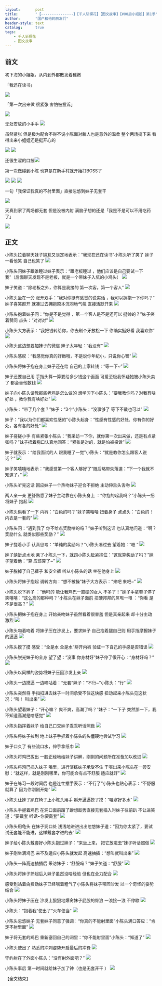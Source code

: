 ```yaml
---
layout:       post
title:        "【---------------】【千人斩探花】【图文故事】【#00后小姐姐】第1季"
author:       "国产和他的朋友们"
header-style: text
catalog:      true
tags:
    - 千人斩探花
    - 图文故事
---
```


## 前文

初下海的小姐姐，从内到外都散发着稚嫩

「我还在读书」

![](https://jt.mcq93.app/tupian/forum/202412/02/215202dp174545urga42u1.gif)

「第一次出来做 很紧张 害怕被投诉」

![](https://jt.mcq93.app/tupian/forum/202501/15/143331lkn0zzfoa0hass6q.gif)

无处安放的小手手 ![](https://jt.mcq93.app/tupian/forum/202412/02/215420vplnq1qlqmbbbnr1.gif)

虽然紧张 但是极为配合不得不说小陈面对新人也是意外的温柔 整个两场搞下来 看得出来小姐姐还是挺开心的

![](https://jt.mcq93.app/tupian/forum/202412/02/215444yycv2kv5mr1iv26t.gif)
![](https://jt.mcq93.app/tupian/forum/202412/02/215451ndzzgcpxymqxfgxf.gif)

还很生涩的口技![](https://jt.mcq93.app/tupian/forum/202412/02/215511exvepmz7zbpf7fuw.gif)

第一次做碰到小陈 也算是在新手村就开始打BOSS了

![](https://jt.mcq93.app/tupian/forum/202412/02/215531iolu35lb38o7boo7.gif)
![](https://jt.mcq93.app/tupian/forum/202412/02/215537sjx5nfxiaxj1wxl3.gif)
![](https://jt.mcq93.app/tupian/forum/202412/02/214931j5oo25vr4qovv966.gif)

一句「我保证我真的不射里面」直接忽悠到妹子无套干 

![](https://jt.mcq93.app/tupian/forum/202412/02/215542riqzpqu8eqgepzks.gif)

天真到家了两场都无套 但是没被内射 满脑子想的还是「我是不是可以不用吃药了」

![](https://jt.mcq93.app/tupian/forum/202412/02/215602e0ovnaz0fvowhb2l.gif)


## 正文

小陈头拉着聊天妹子尴尬又淡定地表示：“我现在还在读书”小陈头听了笑了 妹子一看他笑 自己也笑了 
![](https://jt.mcq93.app/tupian/forum/202501/15/142404qpp3po8sb1runqpq.gif)

小陈头问妹子跟谁睡过妹子表示：“跟老板睡过 ，他们应该是自己要试一下我”（后面聊天发现不是老板，就是一个带妹子入坑的小鸡头） 
![](https://jt.mcq93.app/tupian/forum/202501/15/142409lzy86ln2rlr666hz.gif)

妹子笑道：“除老板之外，你算是我接的 第一次客，第一个客人” 
![](https://jt.mcq93.app/tupian/forum/202501/15/142415qshh3x3xsizut9z0.gif)

小陈头坐在一旁 张开双手：“我对你挺有感觉的说实话 ，我可以拥抱一下你吗？” 妹子喜笑颜开 就凑过去拥抱原本沉闷地气氛 直接活跃开来 
![](https://jt.mcq93.app/tupian/forum/202501/15/142421m20zmsdyxy5exrzr.gif)

小陈头抱着妹子问：“你是不是觉得 ，第一个客人是不是还可以 挺帅的？”妹子笑着赞同 点头：“对对对” 
![](https://jt.mcq93.app/tupian/forum/202501/15/142428q6ji4fi1j46fabyj.gif)

小陈头大方表示：“我把钱转给你，你去刷个牙放松一下 你确实挺好看 我喜欢你” 
![](https://jt.mcq93.app/tupian/forum/202501/15/142434j4xxr9lkxn7rw6wa.gif)

小陈头这边想要加妹子的微信 妹子太年轻：“我没有” 
![](https://jt.mcq93.app/tupian/forum/202501/15/142439ffujfuuyia92zyy9.gif)

小陈头感叹：“我感觉你真的好嫩哦，不是说你年纪小，只说你心智” 
![](https://jt.mcq93.app/tupian/forum/202501/15/142449c8xphs6p66k16psh.gif)

小陈头将妹子抱在身上妹子还在给 自己的上家转钱：“等一下~” 
![](https://jt.mcq93.app/tupian/forum/202501/15/142459grw7eih2kwxe3wkb.gif)

妹子还要自己用 手指头算一算要给多少钱这个画面 可爱至极我怀疑她被小陈头卖了 都会替他数钱 
![](https://jt.mcq93.app/tupian/forum/202501/15/142509pkmaicec5nfacefu.gif)

妹子向小陈头请教那些老鸡是怎么做的 想学习下小陈头：“要我教你吗？对我有啥好处 ，教你我有啥好处” 
![](https://jt.mcq93.app/tupian/forum/202501/15/142519zzgmmoio3bwaqibq.gif)

小陈头：“带了几个套？”妹子：“3个”小陈头：“没事够了 等下不戴也可以” 
![](https://jt.mcq93.app/tupian/forum/202501/15/142527s338y7xp8zlzyzgl.gif)

妹子：“我以为你们都喜欢性感的”小陈头起身：“性感有性感的好处，你有你的好处，各有各的好处” 
![](https://jt.mcq93.app/tupian/forum/202501/15/142536bb6xdnz2qjajsqnj.gif)

妹子搓搓小手 有些紧张小陈头：“我采访一下你，就你第一次出来做，还是有点紧张吗？”妹子捂着胸口认真地回答：“紧张是对的，就是怕被投诉” 
![](https://jt.mcq93.app/tupian/forum/202501/15/142546frhe2tpal9pnnog9.gif)

妹子就表示：“给我面试的人 跟我睡了一觉”小陈头：“就是教你怎么跟客人说话？” 
![](https://jt.mcq93.app/tupian/forum/202501/15/142557sxgzwosg2xsmwmvo.gif)

妹子笑嘻嘻地表示：“我感觉第一个客人够好了”随后略带失落道：“下一个我就不知道了。” 
![](https://jt.mcq93.app/tupian/forum/202501/15/142609q1ffl4xt874std47.gif)

小陈头听完这话 回应妹子一个热吻妹子迎合不拒绝 主动伸舌头舌吻 
![](https://jt.mcq93.app/tupian/forum/202501/15/142622err9n6jhrrlnrngy.gif)

两人亲一亲 更舒熟悉了妹子主动靠在小陈头身上 ：“你抱的起我吗？”小陈头一把将妹子 抱起 
![](https://jt.mcq93.app/tupian/forum/202501/15/142626yq1e8ke930zw3kwx.gif)

小陈头偷看了一下 内裤：“白色的吗？”妹子笑哈哈 扭着身子 点点头：“白色的！ 内衣是一套的” 
![](https://jt.mcq93.app/tupian/forum/202501/15/142632pjuarvccuwr5at7t.gif)

小陈头问：“遇到我了 你不给点奖励啥的吗？”妹子听到这话 也认真地问道：“啊？ 奖励什么 就类似那些奖励？” 
![](https://jt.mcq93.app/tupian/forum/202501/15/142648wakcra84krnonc4k.gif)

妹子搓着小手 认真思考：“单纯的奖励吗？”小陈头凑过去 望着她：“嗯 ” 
![](https://jt.mcq93.app/tupian/forum/202501/15/142656edqtxdj1n90qz50t.gif)

妹子蜻蜓点水地 亲了小陈头一下，就跑小陈头赶紧抱住：“这就算奖励了吗？”妹子望着他：“算 应该算了~” 
![](https://jt.mcq93.app/tupian/forum/202501/15/142722h7u1wu8wi79zonob.gif)

妹子脱掉了自己裤子 和安全裤 听从小陈头的话 坐在他身上 
![](https://jt.mcq93.app/tupian/forum/202501/15/142806qxc0n2ccqcgqguje.gif)

小陈头将妹子抱起 调转方向：“想不被操”妹子大方表示：“来吧 来吧~” 
![](https://jt.mcq93.app/tupian/forum/202501/15/142814cat56m864cmni5nl.gif)

小陈头脱下裤子 ：“他吗的 能让我鸡巴一直硬的女人 不多了！”妹子手拿套子停了笑嘻嘻：“这么高的那种吗？”小陈头在妹子面前 把硬邦邦的屌甩一甩 ：“你看 是不是很高？” 
![](https://jt.mcq93.app/tupian/forum/202501/15/142820bjugzummqvmjiuh0.gif)

小陈头把妹子抱在身上 开始亲吻妹子虽然看着很害羞 但是真亲起来 却十分主动 激烈 
![](https://jt.mcq93.app/tupian/forum/202501/15/142830kt2y4b9yv2xg2c04.gif)

小陈头吻着吻着 将妹子压在沙发上，要求妹子 自己抱着腿自己则 用手指摩擦妹子的逼逼 
![](https://jt.mcq93.app/tupian/forum/202501/15/142843qs6igjr1svtjg1ts.gif)

小陈头摸了摸 感受：“全是水 全是水”掰开内裤 验证一下自己的手感是否错误 
![](https://jt.mcq93.app/tupian/forum/202501/15/142849z0qnft6ujojnn30j.gif)

小陈头脱光妹子的全身 望了望：“没事 你身材好”妹子停了很开心：“身材好吗？” 
![](https://jt.mcq93.app/tupian/forum/202501/15/142856wf2xbbaitxr4s4mn.gif)

小陈头以同样的姿势将妹子压回沙发上亲 
![](https://jt.mcq93.app/tupian/forum/202501/15/142908o0j7rg3207700jnm.gif)

小陈头一边摸逼 一边嘀咕着：“无套”妹子：“不行~”小陈头：“行” 
![](https://jt.mcq93.app/tupian/forum/202501/15/142922a3j87tpz89779p4n.gif)

小陈头突然将 手指扣进去妹子一时间承受不住这快感 扭动起来小陈头见这状况：“叫！ 叫出来” 
![](https://jt.mcq93.app/tupian/forum/202501/15/142932hvn5vgnyenmwtqmg.gif)

小陈头望着妹子：“开心嘛？ 爽不爽，高潮了吗？”妹子：“一下子 突然那一下，我不知道高潮是啥感觉” 
![](https://jt.mcq93.app/tupian/forum/202501/15/142944nvpvuu8p2xyu3zzn.gif)

小陈头指挥着妹子 给自己口交妹子乖乖听话照做 
![](https://jt.mcq93.app/tupian/forum/202501/15/142951em92i9l5bdbc95mz.gif)

小陈头将妹子拉到 地上妹子手抓着小陈头的头僵硬地尝试学习 
![](https://jt.mcq93.app/tupian/forum/202501/15/142959wsw206go0u3gsno0.gif)

妹子口久了 有些流口水，伸手拿纸巾 
![](https://jt.mcq93.app/tupian/forum/202501/15/143014fkh5mi9mi48gkicu.gif)

小陈头将鸡巴拔出 一脸正经地给妹子讲解，刚刚的问题所在准备加以改进 
![](https://jt.mcq93.app/tupian/forum/202501/15/143025xprf4qdqd3z1peit.gif)

小陈头将鸡巴插入妹子 嘴里，进行演练妹子承受不住 干呕出来小陈头在一旁安慰：“就这样，就是刚刚哪里，你可能会有点不舒服 适应就好” 
![](https://jt.mcq93.app/tupian/forum/202501/15/143035uowk588whs7ph8iy.gif)

妹子在练习一段时间后 也是连忙摆手表示：“不行了”小陈头也贴心表示：“不舒服就算了 因为你刚刚开始” 
![](https://jt.mcq93.app/tupian/forum/202501/15/143041f3sxs56nwsme5sxz.gif)

小陈头让妹子趴在椅子上小陈头用手 掰开逼逼摸了摸：“哇塞好多水” 
![](https://jt.mcq93.app/tupian/forum/202501/15/143053eia1f4fsoccki7aa.gif)

小陈头手握着鸡巴 在洞口面前蹭了蹭想趁势直接无套插入时妹子往前趴 不让进笑道：“要戴套 听话~你要戴套” 
![](https://jt.mcq93.app/tupian/forum/202501/15/143102slvjp7pzjv2bt7tf.gif)

小陈头用龟头 在妹子洞口处 浅浅地进进出出忽悠妹子道：“因为你太紧了，要试试无套能不能进，这样戴套才进的去” 
![](https://jt.mcq93.app/tupian/forum/202501/15/143111zwgfkxwoqfc6xzc6.gif)

妹子给小陈头戴套好小陈头抱过妹子：“来坐上来， 把它放进去”妹子听话照做 
![](https://jt.mcq93.app/tupian/forum/202501/15/143126b4jxx44uu131kfuk.gif)

妹子刚坐满鸡巴 来不及适应小陈头就发起 高速抽插：“想叫就叫出来” 
![](https://jt.mcq93.app/tupian/forum/202501/15/143133vm5fizin45ik5sck.gif)

小陈头一阵高速抽插后 采访妹子：“舒服吗？”妹子笑道：“舒服” 
![](https://jt.mcq93.app/tupian/forum/202501/15/143144l4jn8687k66j8uoe.gif)

小陈头将妹子拎起后入妹子虽然没啥经验 但也在全力配合 
![](https://jt.mcq93.app/tupian/forum/202501/15/143157oijvrmsixsz2miss.gif)

感受到站着肏费劲妹子已经喘着粗气了小陈头将妹子带回沙发 以一个奇怪的姿势 结合 
![](https://jt.mcq93.app/tupian/forum/202501/15/143207ygs108qxsk8pmvfp.gif)

小陈头将妹子压在 沙发上狠狠地爆肏妹子屁股的臀浪 一浪接一浪 不停歇 
![](https://jt.mcq93.app/tupian/forum/202501/15/143218j653u7i1ujjicxl1.gif)

小陈头：“抱着我”使出了“火车便当” 
![](https://jt.mcq93.app/tupian/forum/202501/15/143223ydq3uqroq3u4nv3t.gif)

小陈头忽悠妹子 无套妹子同意了强调：“你真的不能射里面”小陈头满口答应：“肯定不射里面” 
![](https://jt.mcq93.app/tupian/forum/202501/15/143233c8gcxh2g41gi4wdv.gif)

妹子将无套的鸡巴 重新塞回自己的洞里：“你不能射里面”小陈头：“知道了” 
![](https://jt.mcq93.app/tupian/forum/202501/15/143249mkrk1nebgah133fo.gif)

小陈头使出了 熟悉的冲刺姿势开启最后的冲锋 
![](https://jt.mcq93.app/tupian/forum/202501/15/143259xdl5nvdnmhchdjm2.gif)

守约射在了外面小陈头：“没有射外面吧？” 
![](https://jt.mcq93.app/tupian/forum/202501/15/143314aovfp0sme7ggmqk7.gif)

小陈头事后 第一时间就给妹子加了钟（也是无套开干 ）
![](https://jt.mcq93.app/tupian/forum/202501/15/143319flnwlzrn6nqdmlll.gif)

【全文结束】